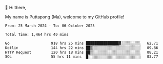 👋 Hi there,

My name is Puttapong (Ma), welcome to my GitHub profile!

<!--START_SECTION:waka-->

```txt
From: 25 March 2024 - To: 06 October 2025

Total Time: 1,464 hrs 40 mins

Go                   918 hrs 25 mins ███████████████▓░░░░░░░░░   62.71 %
Kotlin               144 hrs 22 mins ██▒░░░░░░░░░░░░░░░░░░░░░░   09.86 %
HTTP Request         120 hrs 18 mins ██░░░░░░░░░░░░░░░░░░░░░░░   08.21 %
SQL                  55 hrs 11 mins  █░░░░░░░░░░░░░░░░░░░░░░░░   03.77 %
```

<!--END_SECTION:waka-->
